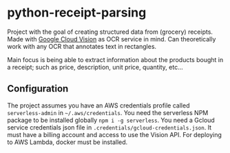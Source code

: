 # python-receipt-parsing

Project with the goal of creating structured data from (grocery) receipts. Made with [Google Cloud Vision](https://cloud.google.com/vision/) as OCR service in mind. Can theoretically work with any OCR that annotates text in rectangles.

Main focus is being able to extract information about the products bought in a receipt; such as price, description, unit price, quantity, etc...

## Configuration

The project assumes you have an AWS credentials profile called `serverless-admin` in `~/.aws/credentials`.
You need the serverless NPM package to be installed globally `npm i -g serverless`.
You need a Gcloud service credentials json file in `.credentials/gcloud-credentials.json`. It must have a billing account and access to use the Vision API.
For deploying to AWS Lambda, docker must be installed.